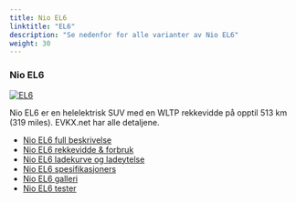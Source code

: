 ```yaml
---
title: Nio EL6
linktitle: "EL6"
description: "Se nedenfor for alle varianter av Nio EL6"
weight: 30
---
```

### Nio EL6

<a href="el6/"><img src="https://media.evkx.net/multimedia/models/nio/el6/el6/main_2_st.jpg" class="img-fluid" alt="EL6" ></a>

Nio EL6 er en helelektrisk SUV med en WLTP rekkevidde på opptil 513 km (319 miles). EVKX.net har alle detaljene. 

- [Nio EL6 full beskrivelse](el6/)
- [Nio EL6 rekkevidde & forbruk](el6/rangeandconsumption/)
- [Nio EL6 ladekurve og ladeytelse](el6/chargingcurve/)
- [Nio EL6 spesifikasjoners](el6/specifications/)
- [Nio EL6 galleri](el6/gallery/)
- [Nio EL6 tester](el6/reviews/)

